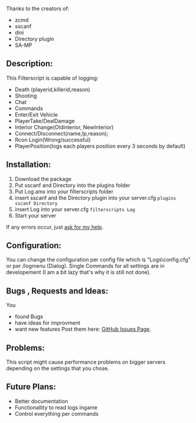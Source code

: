 Thanks to the creators of:
- zcmd
- sscanf
- dini
- Directory plugin
- SA-MP

## Description:

This Filterscript is capable of logging:

- Death (playerid,killerid,reason)
- Shooting
- Chat
- Commands
- Enter/Exit Vehicle
- PlayerTake/DealDamage
- Interior Change(Oldinterior, NewInterior)
- Connect/Disconnect(name,Ip,reason);
- Rcon Login(Wrong/successful)
- PlayerPosition(logs each players position every 3 seconds by default)

## Installation:

1. Download the package
2. Put sscanf and Directory into the plugins folder
3. Put Log.amx into your filterscripts folder
4. insert sscanf and the Directory plugin into your server.cfg `plugins sscanf Directory`
5. insert Log into your server.cfg `filterscripts Log`
6. Start your server

If any errors occur, just [ask for my help](mailto:marceloschr@googlemail.com).

## Configuration:

You can change the configuration per config file which is "Logs\config.cfg" or per /logmenu (Dialog).
Single Commands for all settings are in developement (I am a bit lazy that's why it is still not done).

## Bugs , Requests and Ideas:

You
- found Bugs
- have ideas for improvment
- want new features
Post them here: [GitHub Issues Page](https://github.com/Bios-Marcel/SA-MP_Log/issues).

## Problems:

This script might cause performance problems on bigger servers depending on the settings that you chose.

## Future Plans:

- Better documentation
- Functionallity to read logs ingame
- Control everything per commands
